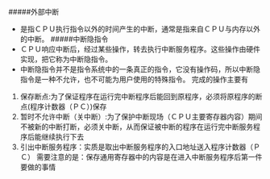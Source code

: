 #####外部中断
+ 是指ＣＰＵ执行指令以外的时间产生的中断，通常是指来自ＣＰＵ与内存以外的中断。
#####中断隐指令
+ ＣＰＵ响应中断后，经过某些操作，转去执行中断服务程序。这些操作由硬件实现，把它称为中断隐指令。
+ 中断隐指令并不是指令系统中的一条真正的指令，它没有操作码，所以中断隐指令是一种不允许，也不可能为用户使用的特殊指令。
完成的操作主要有
1. 保存断点:为了保证程序在运行完中断程序后能回到原程序，必须将原程序的断点(程序计数器（ＰＣ）)保存
2. 暂时不允许中断（关中断）:为了保护中断现场（ＣＰＵ主要寄存器内容）期间不被新的中断打断，必须关中断，从而保证被中断的程序在运行完中断服务程序后能继续执行下去
3. 引出中断服务程序：实质是取出中断服务程序的入口地址送入程序计数器（ＰＣ）
需要注意的是：保存通用寄存器中的内容是在进入中断服务程序后第一件要做的事情